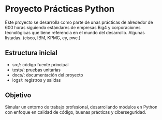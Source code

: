 # Proyecto Prácticas Python
Este proyecto se desarrolla como parte de unas prácticas de alrededor de 600 horas
siguiendo estándares de empresas Big4 y corporaciones tecnológicas que tiene referencia en el mundo
del desarrollo. Algunas listadas. (cisco, IBM, KPMG, ey, pwc.)

## Estructura inicial
- src/: código fuente principal
- tests/: pruebas unitarias
- docs/: documentación del proyecto
- logs/: registros y salidas

## Objetivo
Simular un entorno de trabajo profesional, desarrollando módulos en Python
con enfoque en calidad de código, buenas prácticas y ciberseguridad.
